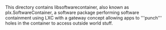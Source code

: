 This directory contains libsoftwarecontainer, also known as plx.SoftwareContainer,
a software package performing software containment using LXC with a gateway
concept allowing apps to '''punch''' holes in the container to access
outside world stuff.
